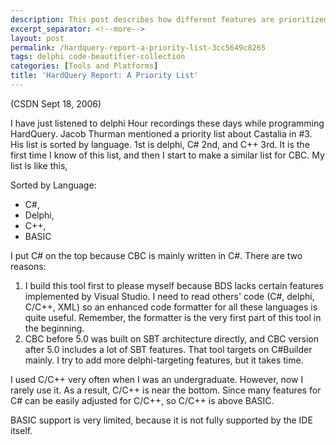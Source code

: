 ```yaml
---
description: This post describes how different features are prioritized in HardQuery.
excerpt_separator: <!--more-->
layout: post
permalink: /hardquery-report-a-priority-list-3cc5649c8265
tags: delphi code-beautifier-collection
categories: [Tools and Platforms]
title: 'HardQuery Report: A Priority List'
---
```

(CSDN Sept 18, 2006)

I have just listened to delphi Hour recordings these days while programming HardQuery. Jacob Thurman mentioned a priority list about Castalia in #3. His list is sorted by language. 1st is delphi, C# 2nd, and C++ 3rd. It is the first time I know of this list, and then I start to make a similar list for CBC. My list is like this,
<!--more-->

Sorted by Language:

* C#,
* Delphi,
* C++,
* BASIC

I put C# on the top because CBC is mainly written in C#. There are two reasons:

1. I build this tool first to please myself because BDS lacks certain features implemented by Visual Studio. I need to read others' code (C#, delphi, C/C++, XML) so an enhanced code formatter for all these languages is quite useful. Remember, the formatter is the very first part of this tool in the beginning.
1. CBC before 5.0 was built on SBT architecture directly, and CBC version after 5.0 includes a lot of SBT features. That tool targets on C#Builder mainly. I try to add more delphi-targeting features, but it takes time.

I used C/C++ very often when I was an undergraduate. However, now I rarely use it. As a result, C/C++ is near the bottom. Since many features for C# can be easily adjusted for C/C++, so C/C++ is above BASIC.

BASIC support is very limited, because it is not fully supported by the IDE itself.
